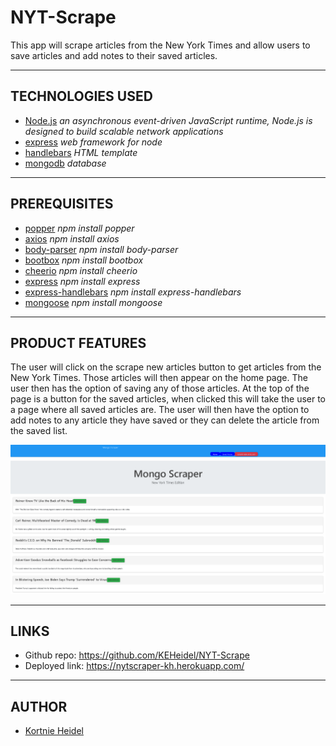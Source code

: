 # NYT-Scrape

This app will scrape articles from the New York Times and allow users to save articles and add notes to their saved articles.

---

## TECHNOLOGIES USED

- [Node.js](https://nodejs.org/en/docs/) _an asynchronous event-driven JavaScript runtime, Node.js is designed to build scalable network applications_
- [express](https://www.npmjs.com/package/express) _web framework for node_
- [handlebars](https://www.npmjs.com/package/handlebars) _HTML template_
- [mongodb](https://www.mongodb.com/) _database_

---

## PREREQUISITES

- [popper](https://www.npmjs.com/package/popper) _npm install popper_
- [axios](https://www.npmjs.com/package/axios) _npm install axios_
- [body-parser](https://www.npmjs.com/package/body-parser) _npm install body-parser_
- [bootbox](https://www.npmjs.com/package/bootbox) _npm install bootbox_
- [cheerio](https://www.npmjs.com/package/cheerio) _npm install cheerio_
- [express](https://www.npmjs.com/package/express) _npm install express_
- [express-handlebars](https://www.npmjs.com/package/express-handlebars) _npm install express-handlebars_
- [mongoose](https://www.npmjs.com/package/mongoose) _npm install mongoose_

---

## PRODUCT FEATURES

The user will click on the scrape new articles button to get articles from the New York Times. Those articles will then appear on the home page. The user then has the option of saving any of those articles. At the top of the page is a button for the saved articles, when clicked this will take the user to a page where all saved articles are. The user will then have the option to add notes to any article they have saved or they can delete the article from the saved list.

![productdemo](public/assets/images/demoimg.PNG)

---

## LINKS

- Github repo: https://github.com/KEHeidel/NYT-Scrape
- Deployed link: https://nytscraper-kh.herokuapp.com/

---

## AUTHOR

- [Kortnie Heidel](mailto:kortnie.evans@gmail.com)